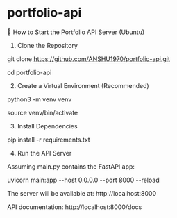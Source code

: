 # portfolio-api

🚀 How to Start the Portfolio API Server (Ubuntu)

1. Clone the Repository
   
git clone https://github.com/ANSHU1970/portfolio-api.git

cd portfolio-api


2. Create a Virtual Environment (Recommended)
   
python3 -m venv venv

source venv/bin/activate


3. Install Dependencies
   
pip install -r requirements.txt


4. Run the API Server
   
Assuming main.py contains the FastAPI app:

uvicorn main:app --host 0.0.0.0 --port 8000 --reload


The server will be available at: http://localhost:8000

API documentation: http://localhost:8000/docs
